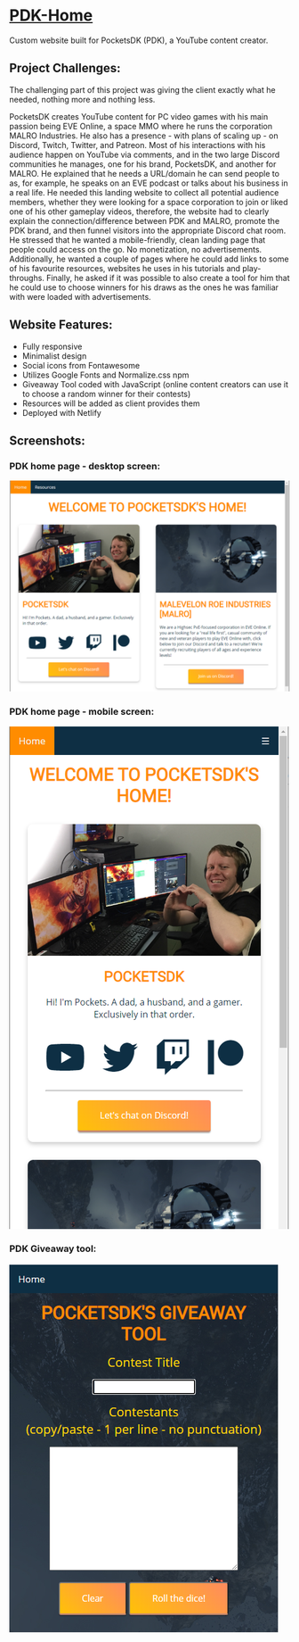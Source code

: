 # [PDK-Home](https://pocketsdk.org)

Custom website built for PocketsDK (PDK), a YouTube content creator.

## Project Challenges:
The challenging part of this project was giving the client exactly what he needed, nothing more and nothing less. 

PocketsDK creates YouTube content for PC video games with his main passion being EVE Online, a space MMO where he runs the corporation MALRO Industries. He also has a presence - with plans of scaling up - on Discord, Twitch, Twitter, and Patreon. Most of his interactions with his audience happen on YouTube via comments, and in the two large Discord communities he manages, one for his brand, PocketsDK, and another for MALRO. He explained that he needs a URL/domain he can send people to as, for example, he speaks on an EVE podcast or talks about his business in a real life. He needed this landing website to collect all potential audience members, whether they were looking for a space corporation to join or liked one of his other gameplay videos, therefore, the website had to clearly explain the connection/difference between PDK and MALRO, promote the PDK brand, and then funnel visitors into the appropriate Discord chat room. He stressed that he wanted a mobile-friendly, clean landing page that people could access on the go. No monetization, no advertisements. Additionally, he wanted a couple of pages where he could add links to some of his favourite resources, websites he uses in his tutorials and play-throughs. Finally, he asked if it was possible to also create a tool for him that he could use to choose winners for his draws as the ones he was familiar with were loaded with advertisements.      

## Website Features:
- Fully responsive
- Minimalist design
- Social icons from Fontawesome
- Utilizes Google Fonts and Normalize.css npm
- Giveaway Tool coded with JavaScript (online content creators can use it to choose a random winner for their contests)
- Resources will be added as client provides them
- Deployed with Netlify

## Screenshots:

### PDK home page - desktop screen:
![PDK home page - desktop screen](https://github.com/KrisztinaPap/PDK-Home/blob/master/assets/PDK-screenshot.PNG "PDK home page - desktop screen")

### PDK home page - mobile screen:
![PDK home page - mobile screen](https://github.com/KrisztinaPap/PDK-Home/blob/master/assets/PDK-screenshot2.PNG "PDK home page - mobile screen")

### PDK Giveaway tool:
![DK Giveaway tool](https://github.com/KrisztinaPap/PDK-Home/blob/master/assets/PDK-screenshot3.PNG "PDK Giveaway tool")
